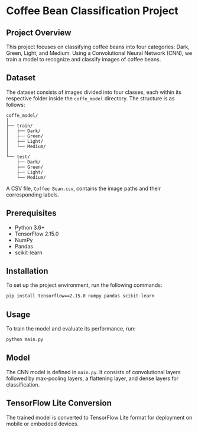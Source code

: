 # Coffee Bean Classification Project

## Project Overview
This project focuses on classifying coffee beans into four categories: Dark, Green, Light, and Medium. Using a Convolutional Neural Network (CNN), we train a model to recognize and classify images of coffee beans.

## Dataset
The dataset consists of images divided into four classes, each within its respective folder inside the `coffe_model` directory. The structure is as follows:
```
coffe_model/
│
├── train/
│   ├── Dark/
│   ├── Green/
│   ├── Light/
│   └── Medium/
│
└── test/
    ├── Dark/
    ├── Green/
    ├── Light/
    └── Medium/
```
A CSV file, `Coffee Bean.csv`, contains the image paths and their corresponding labels.

## Prerequisites
- Python 3.6+
- TensorFlow 2.15.0
- NumPy
- Pandas
- scikit-learn

## Installation
To set up the project environment, run the following commands:
```bash
pip install tensorflow==2.15.0 numpy pandas scikit-learn
```

## Usage
To train the model and evaluate its performance, run:
```bash
python main.py
```

## Model
The CNN model is defined in `main.py`. It consists of convolutional layers followed by max-pooling layers, a flattening layer, and dense layers for classification.

## TensorFlow Lite Conversion
The trained model is converted to TensorFlow Lite format for deployment on mobile or embedded devices.
